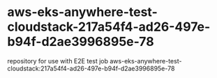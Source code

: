 # aws-eks-anywhere-test-cloudstack-217a54f4-ad26-497e-b94f-d2ae3996895e-78
repository for use with E2E test job aws-eks-anywhere-test-cloudstack:217a54f4-ad26-497e-b94f-d2ae3996895e-78
